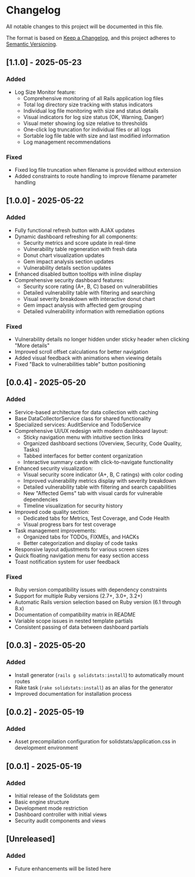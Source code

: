 # Changelog

All notable changes to this project will be documented in this file.

The format is based on [Keep a Changelog](https://keepachangelog.com/en/1.0.0/),
and this project adheres to [Semantic Versioning](https://semver.org/spec/v2.0.0.html).

## [1.1.0] - 2025-05-23

### Added
- Log Size Monitor feature:
  - Comprehensive monitoring of all Rails application log files
  - Total log directory size tracking with status indicators
  - Individual log file monitoring with size and status details
  - Visual indicators for log size status (OK, Warning, Danger)
  - Visual meter showing log size relative to thresholds
  - One-click log truncation for individual files or all logs
  - Sortable log file table with size and last modified information
  - Log management recommendations

### Fixed
- Fixed log file truncation when filename is provided without extension
- Added constraints to route handling to improve filename parameter handling

## [1.0.0] - 2025-05-22

### Added
- Fully functional refresh button with AJAX updates
- Dynamic dashboard refreshing for all components:
  - Security metrics and score update in real-time
  - Vulnerability table regeneration with fresh data
  - Donut chart visualization updates
  - Gem impact analysis section updates
  - Vulnerability details section updates
- Enhanced disabled button tooltips with inline display
- Comprehensive security dashboard features:
  - Security score rating (A+, B, C) based on vulnerabilities
  - Detailed vulnerability table with filtering and searching
  - Visual severity breakdown with interactive donut chart
  - Gem impact analysis with affected gem grouping
  - Detailed vulnerability information with remediation options

### Fixed
- Vulnerability details no longer hidden under sticky header when clicking "More details"
- Improved scroll offset calculations for better navigation
- Added visual feedback with animations when viewing details
- Fixed "Back to vulnerabilities table" button positioning

## [0.0.4] - 2025-05-20

### Added
- Service-based architecture for data collection with caching
- Base DataCollectorService class for shared functionality
- Specialized services: AuditService and TodoService
- Comprehensive UI/UX redesign with modern dashboard layout:
  - Sticky navigation menu with intuitive section links
  - Organized dashboard sections (Overview, Security, Code Quality, Tasks)
  - Tabbed interfaces for better content organization
  - Interactive summary cards with click-to-navigate functionality
- Enhanced security visualization:
  - Visual security score indicator (A+, B, C ratings) with color coding
  - Improved vulnerability metrics display with severity breakdown
  - Detailed vulnerability table with filtering and search capabilities
  - New "Affected Gems" tab with visual cards for vulnerable dependencies
  - Timeline visualization for security history
- Improved code quality section:
  - Dedicated tabs for Metrics, Test Coverage, and Code Health
  - Visual progress bars for test coverage
- Task management improvements:
  - Organized tabs for TODOs, FIXMEs, and HACKs
  - Better categorization and display of code tasks
- Responsive layout adjustments for various screen sizes
- Quick floating navigation menu for easy section access
- Toast notification system for user feedback

### Fixed
- Ruby version compatibility issues with dependency constraints
- Support for multiple Ruby versions (2.7+, 3.0+, 3.2+)
- Automatic Rails version selection based on Ruby version (6.1 through 8.x)
- Documentation of compatibility matrix in README
- Variable scope issues in nested template partials
- Consistent passing of data between dashboard partials

## [0.0.3] - 2025-05-20

### Added
- Install generator (`rails g solidstats:install`) to automatically mount routes
- Rake task (`rake solidstats:install`) as an alias for the generator
- Improved documentation for installation process

## [0.0.2] - 2025-05-19

### Added
- Asset precompilation configuration for solidstats/application.css in development environment

## [0.0.1] - 2025-05-19

### Added
- Initial release of the Solidstats gem
- Basic engine structure
- Development mode restriction
- Dashboard controller with initial views
- Security audit components and views

## [Unreleased]

### Added
- Future enhancements will be listed here

